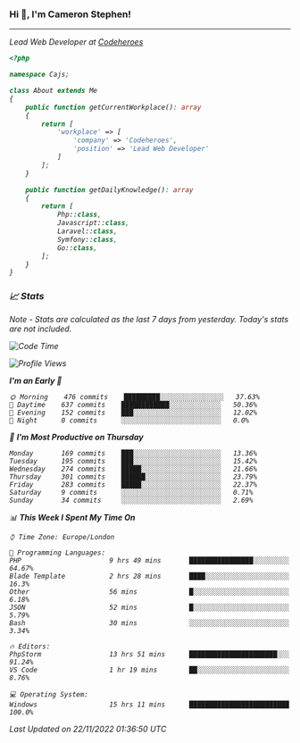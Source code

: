 ### Hi 👋, I'm Cameron Stephen!
<hr>
<p><em>Lead Web Developer at <a href="https://codeheroes.co.uk">Codeheroes</a></p>


```php
<?php

namespace Cajs;

class About extends Me
{
    public function getCurrentWorkplace(): array
    {
        return [
            'workplace' => [
                'company' => 'Codeheroes',
                'position' => 'Lead Web Developer'
            ]
        ];
    }

    public function getDailyKnowledge(): array
    {
        return [
            Php::class,
            Javascript::class,
            Laravel::class,
            Symfony::class,
            Go::class,
        ];
    }
}
```

### 📈 Stats
<p><em>Note - Stats are calculated as the last 7 days from yesterday. Today's stats are not included.</em></p>


<!--START_SECTION:waka-->
![Code Time](http://img.shields.io/badge/Code%20Time-3%2C226%20hrs%2051%20mins-blue)

![Profile Views](http://img.shields.io/badge/Profile%20Views-0-blue)

**I'm an Early 🐤** 

```text
🌞 Morning    476 commits    █████████░░░░░░░░░░░░░░░░   37.63% 
🌆 Daytime    637 commits    ████████████░░░░░░░░░░░░░   50.36% 
🌃 Evening    152 commits    ███░░░░░░░░░░░░░░░░░░░░░░   12.02% 
🌙 Night      0 commits      ░░░░░░░░░░░░░░░░░░░░░░░░░   0.0%

```
📅 **I'm Most Productive on Thursday** 

```text
Monday       169 commits    ███░░░░░░░░░░░░░░░░░░░░░░   13.36% 
Tuesday      195 commits    ███░░░░░░░░░░░░░░░░░░░░░░   15.42% 
Wednesday    274 commits    █████░░░░░░░░░░░░░░░░░░░░   21.66% 
Thursday     301 commits    ██████░░░░░░░░░░░░░░░░░░░   23.79% 
Friday       283 commits    █████░░░░░░░░░░░░░░░░░░░░   22.37% 
Saturday     9 commits      ░░░░░░░░░░░░░░░░░░░░░░░░░   0.71% 
Sunday       34 commits     ░░░░░░░░░░░░░░░░░░░░░░░░░   2.69%

```


📊 **This Week I Spent My Time On** 

```text
⌚︎ Time Zone: Europe/London

💬 Programming Languages: 
PHP                      9 hrs 49 mins       ████████████████░░░░░░░░░   64.67% 
Blade Template           2 hrs 28 mins       ████░░░░░░░░░░░░░░░░░░░░░   16.3% 
Other                    56 mins             █░░░░░░░░░░░░░░░░░░░░░░░░   6.18% 
JSON                     52 mins             █░░░░░░░░░░░░░░░░░░░░░░░░   5.79% 
Bash                     30 mins             ░░░░░░░░░░░░░░░░░░░░░░░░░   3.34%

🔥 Editors: 
PhpStorm                 13 hrs 51 mins      ██████████████████████░░░   91.24% 
VS Code                  1 hr 19 mins        ██░░░░░░░░░░░░░░░░░░░░░░░   8.76%

💻 Operating System: 
Windows                  15 hrs 11 mins      █████████████████████████   100.0%

```


 Last Updated on 22/11/2022 01:36:50 UTC
<!--END_SECTION:waka-->
